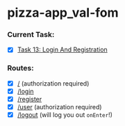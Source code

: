 # pizza-app_val-fom

### Current Task:

* [x] [Task 13: Login And Registration](https://github.com/kottans/frontend/blob/master/test13.md)

### Routes:

* [x] [/](https://kottans-frontend-2018.github.io/pizza-app_val-fom/dist/#/) (authorization required)
* [x] [/login](https://kottans-frontend-2018.github.io/pizza-app_val-fom/dist/#/login)
* [x] [/register](https://kottans-frontend-2018.github.io/pizza-app_val-fom/dist/#/register)
* [x] [/user](https://kottans-frontend-2018.github.io/pizza-app_val-fom/dist/#/user) (authorization required)
* [x] [/logout](https://kottans-frontend-2018.github.io/pizza-app_val-fom/dist/#/logout) (will log you out `onEnter`!)
